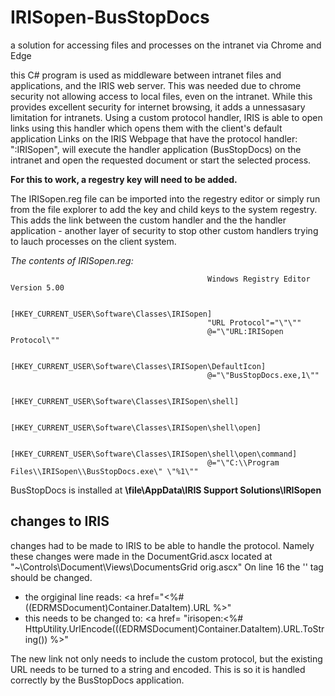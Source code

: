 # IRISopen-BusStopDocs
a solution for accessing files and processes on the intranet via Chrome and Edge

this C# program is used as middleware between intranet files and applications, and the IRIS web server. This was needed due to chrome security not allowing access to local files,
even on the intranet.
While this provides excellent security for internet browsing, it adds a unnessasary limitation for intranets. Using a custom protocol handler,
IRIS is able to open links using this handler which opens them with the client's default application
Links on the IRIS Webpage that have the protocol handler: ":IRISopen", will execute the handler application (BusStopDocs) on the intranet and open the requested document or
start the selected process.

**For this to work, a regestry key will need to be added.**

The IRISopen.reg file can be imported into the regestry editor or simply run from the file explorer to add the key and child keys to the system regestry.
This adds the link between the custom handler and the the handler application - another layer of security to stop other custom handlers trying to lauch processes on the
client system.

*The contents of IRISopen.reg:*
                                                
                                                Windows Registry Editor Version 5.00

                                                [HKEY_CURRENT_USER\Software\Classes\IRISopen]
                                                "URL Protocol"="\"\""
                                                @="\"URL:IRISopen Protocol\""

                                                [HKEY_CURRENT_USER\Software\Classes\IRISopen\DefaultIcon]
                                                @="\"BusStopDocs.exe,1\""

                                                [HKEY_CURRENT_USER\Software\Classes\IRISopen\shell]

                                                [HKEY_CURRENT_USER\Software\Classes\IRISopen\shell\open]

                                                [HKEY_CURRENT_USER\Software\Classes\IRISopen\shell\open\command]
                                                @="\"C:\\Program Files\\IRISopen\\BusStopDocs.exe\" \"%1\""


BusStopDocs is installed at **\\file\AppData\IRIS Support Solutions\IRISopen**

## changes to IRIS

changes had to be made to IRIS to be able to handle the protocol. Namely these changes were made in the DocumentGrid.ascx located at
"~\Controls\Document\Views\DocumentsGrid orig.ascx"
On line 16 the '<a>' tag should be changed.
  - the orgiginal line reads:     <a href="<%# ((EDRMSDocument)Container.DataItem).URL %>"
  - this needs to be changed to:  <a href= "irisopen:<%# HttpUtility.UrlEncode(((EDRMSDocument)Container.DataItem).URL.ToString()) %>"

The new link not only needs to include the custom protocol, but the existing URL needs to be turned to a string and encoded.
This is so it is handled correctly by the BusStopDocs application.
  



